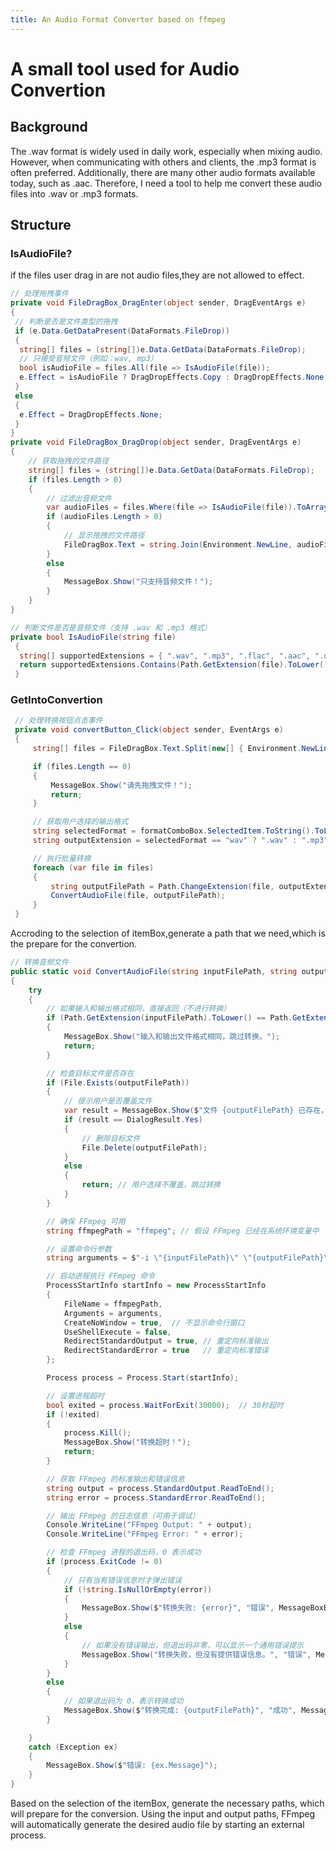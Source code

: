 ```yaml
---
title: An Audio Format Converter based on ffmpeg
---
```




# A small tool used for Audio Convertion
## Background
The .wav format is widely used in daily work, especially when mixing audio. However, when communicating with others and clients, the .mp3 format is often preferred.
Additionally, there are many other audio formats available today, such as .aac. Therefore, I need a tool to help me convert these audio files into .wav or .mp3 formats.
## Structure
### IsAudioFile?
if the files user drag in are not audio files,they are not allowed to effect.
```C#
// 处理拖拽事件
private void FileDragBox_DragEnter(object sender, DragEventArgs e)
{
 // 判断是否是文件类型的拖拽
 if (e.Data.GetDataPresent(DataFormats.FileDrop))
 {
  string[] files = (string[])e.Data.GetData(DataFormats.FileDrop);
  // 只接受音频文件（例如：wav, mp3）
  bool isAudioFile = files.All(file => IsAudioFile(file));
  e.Effect = isAudioFile ? DragDropEffects.Copy : DragDropEffects.None;
 }
 else
 {
  e.Effect = DragDropEffects.None;
 }
}
private void FileDragBox_DragDrop(object sender, DragEventArgs e)
{
    // 获取拖拽的文件路径
    string[] files = (string[])e.Data.GetData(DataFormats.FileDrop);
    if (files.Length > 0)
    {
        // 过滤出音频文件
        var audioFiles = files.Where(file => IsAudioFile(file)).ToArray();
        if (audioFiles.Length > 0)
        {
            // 显示拖拽的文件路径
            FileDragBox.Text = string.Join(Environment.NewLine, audioFiles);
        }
        else
        {
            MessageBox.Show("只支持音频文件！");
        }
    }
}

// 判断文件是否是音频文件（支持 .wav 和 .mp3 格式）
private bool IsAudioFile(string file)
 {
  string[] supportedExtensions = { ".wav", ".mp3", ".flac", ".aac", ".ogg" }; // 可以根据需要扩展
  return supportedExtensions.Contains(Path.GetExtension(file).ToLower());
 }
```
### GetIntoConvertion
```C#
 // 处理转换按钮点击事件
 private void convertButton_Click(object sender, EventArgs e)
 {
     string[] files = FileDragBox.Text.Split(new[] { Environment.NewLine }, StringSplitOptions.RemoveEmptyEntries);

     if (files.Length == 0)
     {
         MessageBox.Show("请先拖拽文件！");
         return;
     }

     // 获取用户选择的输出格式
     string selectedFormat = formatComboBox.SelectedItem.ToString().ToLower();
     string outputExtension = selectedFormat == "wav" ? ".wav" : ".mp3";

     // 执行批量转换
     foreach (var file in files)
     {
         string outputFilePath = Path.ChangeExtension(file, outputExtension);
         ConvertAudioFile(file, outputFilePath);
     }
 }
```
Accroding to the selection of  itemBox,generate a path that we need,which is the prepare for the convertion.

```C#
// 转换音频文件
public static void ConvertAudioFile(string inputFilePath, string outputFilePath)
{
    try
    {
        // 如果输入和输出格式相同，直接返回（不进行转换）
        if (Path.GetExtension(inputFilePath).ToLower() == Path.GetExtension(outputFilePath).ToLower())
        {
            MessageBox.Show("输入和输出文件格式相同，跳过转换。");
            return;
        }

        // 检查目标文件是否存在
        if (File.Exists(outputFilePath))
        {
            // 提示用户是否覆盖文件
            var result = MessageBox.Show($"文件 {outputFilePath} 已存在，是否覆盖?", "确认覆盖", MessageBoxButtons.YesNo, MessageBoxIcon.Warning);
            if (result == DialogResult.Yes)
            {
                // 删除目标文件
                File.Delete(outputFilePath);
            }
            else
            {
                return; // 用户选择不覆盖，跳过转换
            }
        }

        // 确保 FFmpeg 可用
        string ffmpegPath = "ffmpeg"; // 假设 FFmpeg 已经在系统环境变量中

        // 设置命令行参数
        string arguments = $"-i \"{inputFilePath}\" \"{outputFilePath}\"";

        // 启动进程执行 FFmpeg 命令
        ProcessStartInfo startInfo = new ProcessStartInfo
        {
            FileName = ffmpegPath,
            Arguments = arguments,
            CreateNoWindow = true,  // 不显示命令行窗口
            UseShellExecute = false,
            RedirectStandardOutput = true, // 重定向标准输出
            RedirectStandardError = true   // 重定向标准错误
        };

        Process process = Process.Start(startInfo);

        // 设置进程超时
        bool exited = process.WaitForExit(30000);  // 30秒超时
        if (!exited)
        {
            process.Kill();
            MessageBox.Show("转换超时！");
            return;
        }

        // 获取 FFmpeg 的标准输出和错误信息
        string output = process.StandardOutput.ReadToEnd();
        string error = process.StandardError.ReadToEnd();

        // 输出 FFmpeg 的日志信息（可用于调试）
        Console.WriteLine("FFmpeg Output: " + output);
        Console.WriteLine("FFmpeg Error: " + error);

        // 检查 FFmpeg 进程的退出码，0 表示成功
        if (process.ExitCode != 0)
        {
            // 只有当有错误信息时才弹出错误
            if (!string.IsNullOrEmpty(error))
            {
                MessageBox.Show($"转换失败: {error}", "错误", MessageBoxButtons.OK, MessageBoxIcon.Error);
            }
            else
            {
                // 如果没有错误输出，但退出码非零，可以显示一个通用错误提示
                MessageBox.Show("转换失败，但没有提供错误信息。", "错误", MessageBoxButtons.OK, MessageBoxIcon.Error);
            }
        }
        else
        {
            // 如果退出码为 0，表示转换成功
            MessageBox.Show($"转换完成: {outputFilePath}", "成功", MessageBoxButtons.OK, MessageBoxIcon.Information);
        }

    }
    catch (Exception ex)
    {
        MessageBox.Show($"错误: {ex.Message}");
    }
}
```
Based on the selection of the itemBox, generate the necessary paths, which will prepare for the conversion. Using the input and output paths, FFmpeg will automatically generate the desired audio file by starting an external process.